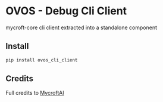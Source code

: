 # OVOS - Debug Cli Client

mycroft-core cli client extracted into a standalone component

## Install

```bash
pip install ovos_cli_client
```

## Credits

Full credits to [MycroftAI](https://github.com/MycroftAI/mycroft-core/tree/dev/mycroft/client/text)
